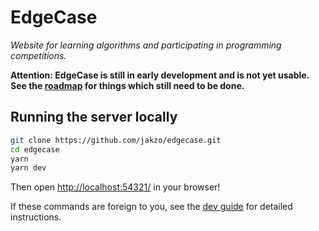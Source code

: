 # EdgeCase

_Website for learning algorithms and participating in programming competitions._

**Attention: EdgeCase is still in early development and is not yet usable. See the [roadmap](https://github.com/jakzo/edgecase/wiki/Roadmap) for things which still need to be done.**

## Running the server locally

```sh
git clone https://github.com/jakzo/edgecase.git
cd edgecase
yarn
yarn dev
```

Then open [http://localhost:54321/](http://localhost:54321/) in your browser!

If these commands are foreign to you, see the [dev guide](https://github.com/jakzo/edgecase/wiki/Setting-Up-an-Efficient-Dev-Environment) for detailed instructions.
